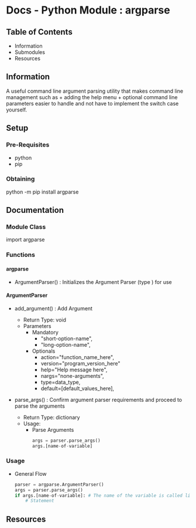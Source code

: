 # Docs - Python Module : argparse

## Table of Contents
- Information
- Submodules
- Resources

## Information

A useful command line argument parsing utility that makes command line management such as 
	+ adding the help menu
	+ optional command line parameters
easier to handle and not have to implement the switch case yourself.

## Setup

### Pre-Requisites

- python
- pip

### Obtaining

python -m pip install argparse

## Documentation

### Module Class

import argparse 

### Functions

#### argparse
+ ArgumentParser() : Initializes the Argument Parser (type <list>) for use

#### ArgumentParser
+ add_argument() : Add Argument
	- Return Type: void
	- Parameters
		- Mandatory
			- "short-option-name",
			- "long-option-name",
		- Optionals
			- action="function_name_here",
			- version="program_version_here"
			- help="Help message here",
			- nargs="none-arguments",
			- type=data_type,
			- default=[default_values_here],

+ parse_args() : Confirm argument parser requirements and proceed to parse the arguments
	- Return Type: dictionary
	- Usage:
		+ Parse Arguments
			```python
			args = parser.parse_args()
			args.[name-of-variable]
			```

### Usage

- General Flow
	```python
	parser = argparse.ArgumentParser()
	args = parser.parse_args()
	if args.[name-of-variable]: # The name of the variable is called like a class variable
		# Statement
	```
	

## Resources
